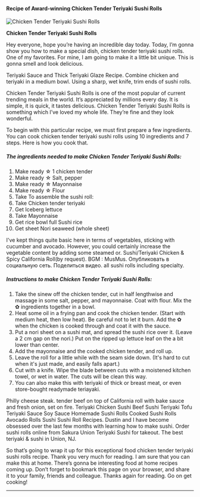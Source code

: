             

#### Recipe of Award-winning Chicken Tender Teriyaki Sushi Rolls

![Chicken Tender Teriyaki Sushi Rolls](https://img-global.cpcdn.com/recipes/5821349854445568/751x532cq70/chicken-tender-teriyaki-sushi-rolls-recipe-main-photo.jpg)

**Chicken Tender Teriyaki Sushi Rolls**

Hey everyone, hope you’re having an incredible day today. Today, I’m gonna show you how to make a special dish, chicken tender teriyaki sushi rolls. One of my favorites. For mine, I am going to make it a little bit unique. This is gonna smell and look delicious.

Teriyaki Sauce and Thick Teriyaki Glaze Recipe. Combine chicken and teriyaki in a medium bowl. Using a sharp, wet knife, trim ends of sushi rolls.

Chicken Tender Teriyaki Sushi Rolls is one of the most popular of current trending meals in the world. It’s appreciated by millions every day. It is simple, it is quick, it tastes delicious. Chicken Tender Teriyaki Sushi Rolls is something which I’ve loved my whole life. They’re fine and they look wonderful.

To begin with this particular recipe, we must first prepare a few ingredients. You can cook chicken tender teriyaki sushi rolls using 10 ingredients and 7 steps. Here is how you cook that.

##### The ingredients needed to make Chicken Tender Teriyaki Sushi Rolls:

1.  Make ready ☆ 1 chicken tender
2.  Make ready ☆ Salt, pepper
3.  Make ready ☆ Mayonnaise
4.  Make ready ☆ Flour
5.  Take To assemble the sushi roll:
6.  Take Chicken tender teriyaki
7.  Get Iceberg lettuce
8.  Take Mayonnaise
9.  Get rice bowl full Sushi rice
10.  Get sheet Nori seaweed (whole sheet)

I've kept things quite basic here in terms of vegetables, sticking with cucumber and avocado. However, you could certainly increase the vegetable content by adding some steamed or. Sushi/Teriyaki Chicken & Spicy California Roll(by request). BGM : MusMus. Опубликовать в социальную сеть. Поделиться видео. all sushi rolls including specialty.

##### Instructions to make Chicken Tender Teriyaki Sushi Rolls:

1.  Take the sinew off the chicken tender, cut in half lengthwise and massage in some salt, pepper, and mayonnaise. Coat with flour. Mix the ✿ ingredients together in a bowl.
2.  Heat some oil in a frying pan and cook the chicken tender. (Start with medium heat, then low heat). Be careful not to let it burn. Add the ✿ when the chicken is cooked through and coat it with the sauce.
3.  Put a nori sheet on a sushi mat, and spread the sushi rice over it. (Leave a 2 cm gap on the nori.) Put on the ripped up lettuce leaf on the a bit lower than center.
4.  Add the mayonnaise and the cooked chicken tender, and roll up.
5.  Leave the roll for a little while with the seam side down. (It's hard to cut when it's just made, and easily falls apart.)
6.  Cut with a knife. Wipe the blade between cuts with a moistened kitchen towel, or wet in water. The cuts will be clean this way.
7.  You can also make this with teriyaki of thick or breast meat, or even store-bought readymade teriayaki.

Philly cheese steak. tender beef on top of California roll with bake sauce and fresh onion, set on fire. Teriyaki Chicken Sushi Beef Sushi Teriyaki Tofu Teriyaki Sauce Soy Sauce Homemade Sushi Rolls Cooked Sushi Rolls Avocado Rolls Sushi Sushi Roll Recipes. Dustin and I have become obsessed over the last few months with learning how to make sushi. Order sushi rolls online from Sakura Union Teriyaki Sushi for takeout. The best teriyaki & sushi in Union, NJ.

So that’s going to wrap it up for this exceptional food chicken tender teriyaki sushi rolls recipe. Thank you very much for reading. I am sure that you can make this at home. There’s gonna be interesting food at home recipes coming up. Don’t forget to bookmark this page on your browser, and share it to your family, friends and colleague. Thanks again for reading. Go on get cooking!

* * *